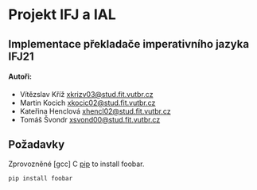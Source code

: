 # Projekt IFJ a IAL
## Implementace překladače imperativního jazyka IFJ21

#### Autoři: 
- Vítězslav Kříž <xkrizv03@stud.fit.vutbr.cz>
- Martin Kocich <xkocic02@stud.fit.vutbr.cz>
- Kateřina Henclová <xhencl02@stud.fit.vutbr.cz>
- Tomáš Švondr <xsvond00@stud.fit.vutbr.cz>

## Požadavky

Zprovozněné [gcc]
C [pip](https://pip.pypa.io/en/stable/) to install foobar.

```bash
pip install foobar
```